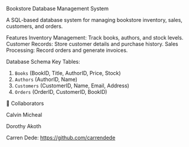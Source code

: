  Bookstore Database Management System

A SQL-based database system for managing bookstore inventory, sales, customers, and orders.

Features
Inventory Management: Track books, authors, and stock levels.
Customer Records: Store customer details and purchase history.
Sales Processing: Record orders and generate invoices.

Database Schema
 Key Tables:
1. `Books` (BookID, Title, AuthorID, Price, Stock)
2. `Authors` (AuthorID, Name)
3. `Customers` (CustomerID, Name, Email, Address)
4. `Orders` (OrderID, CustomerID, BookID)



👥 Collaborators

Calvin Micheal

Dorothy Akoth

Carren Dede: https://github.com/carrendede
